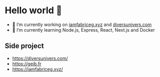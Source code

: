 # Hello world 👋

- 🔭 I’m currently working on [iamfabriceg.xyz](https://iamfabriceg.xyz) and [diversunivers.com](https://diversunivers.com)
- 🌱 I’m currently learning Node.js, Express, React, Next.js and Docker

<!-- - Solidity, WSL -->

## Side project

- https://diversunivers.com/
- https://geib.fr
- https://iamfabriceg.xyz/

<!-- <p><img align="left" src="https://github-readme-stats.vercel.app/api/top-langs?username=fabricegeib&show_icons=true&locale=en&layout=compact&theme=apprentice " alt="fabricegeib" /></p> -->

<!-- # Hi there 👋 -->

<!--
**fabricegeib/fabricegeib** is a ✨ _special_ ✨ repository because its `README.md` (this file) appears on your GitHub profile.

Here are some ideas to get you started:

- 🔭 I’m currently working on ...
- 🌱 I’m currently learning ...
- 👯 I’m looking to collaborate on ...
- 🤔 I’m looking for help with ...
- 💬 Ask me about ...
- 📫 How to reach me: ...
- 😄 Pronouns: ...
- ⚡ Fun fact: ...
-->
